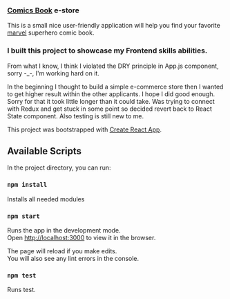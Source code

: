 ### [Comics Book](https://github.com/Askat08/e-store) e-store

This is a small nice user-friendly application will help you find your favorite [marvel](https://www.marvel.com/) superhero comic book.

### I built this project to showcase my Frontend skills abilities.

From what I know, I think I violated the DRY principle in App.js component, sorry -\_-, I'm working hard on it.

In the beginning I thought to build a simple e-commerce store then I wanted to get higher result within the other applicants. I hope I did good enough. Sorry for that it took little longer than it could take. Was trying to connect with Redux and get stuck in some point so decided revert back to React State component. Also testing is still new to me.

This project was bootstrapped with [Create React App](https://github.com/facebook/create-react-app).

## Available Scripts

In the project directory, you can run:

### `npm install`

Installs all needed modules

### `npm start`

Runs the app in the development mode.<br />
Open [http://localhost:3000](http://localhost:3000) to view it in the browser.

The page will reload if you make edits.<br />
You will also see any lint errors in the console.

### `npm test`

Runs test.
